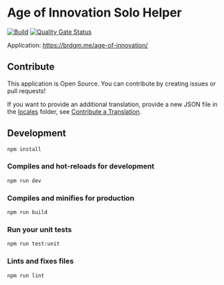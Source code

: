 # Age of Innovation Solo Helper

[![Build](https://github.com/brdgm/age-of-innovation-solo-helper/actions/workflows/build.yml/badge.svg?branch=develop)](https://github.com/brdgm/age-of-innovation-solo-helper/actions?query=workflow%3ABuild+branch%3Adevelop)
[![Quality Gate Status](https://sonarcloud.io/api/project_badges/measure?project=brdgm_age-of-innovation-solo-helper&metric=alert_status)](https://sonarcloud.io/summary/new_code?id=brdgm_age-of-innovation-solo-helper)


Application: https://brdgm.me/age-of-innovation/


## Contribute

This application is Open Source. You can contribute by creating issues or pull requests!

If you want to provide an additional translation, provide a new JSON file in the [locales](https://github.com/brdgm/age-of-innovation-solo-helper/tree/develop/src/locales) folder, see [Contribute a Translation](https://github.com/brdgm/brdgm.github.io/wiki/Contribute-a-Translation).


## Development
```
npm install
```

### Compiles and hot-reloads for development
```
npm run dev
```

### Compiles and minifies for production
```
npm run build
```

### Run your unit tests
```
npm run test:unit
```

### Lints and fixes files
```
npm run lint
```
